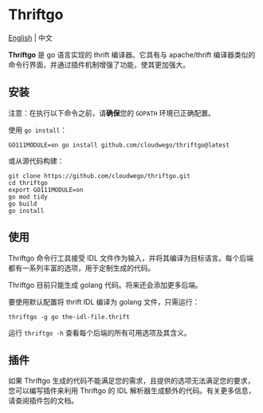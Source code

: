 # Thriftgo

[English](README.md) | 中文

**Thriftgo** 是 go 语言实现的 thrift 编译器。它具有与 apache/thrift 编译器类似的命令行界面，并通过插件机制增强了功能，使其更加强大。

## 安装

注意：在执行以下命令之前，请**确保**您的 `GOPATH` 环境已正确配置。

使用 `go install`：

`GO111MODULE=on go install github.com/cloudwego/thriftgo@latest`

或从源代码构建：

```shell
git clone https://github.com/cloudwego/thriftgo.git
cd thriftgo
export GO111MODULE=on
go mod tidy
go build
go install
```

## 使用

Thriftgo 命令行工具接受 IDL 文件作为输入，并将其编译为目标语言。每个后端都有一系列丰富的选项，用于定制生成的代码。

Thriftgo 目前只能生成 golang 代码。将来还会添加更多后端。

要使用默认配置将 thrift IDL 编译为 golang 文件，只需运行：

```shell
thriftgo -g go the-idl-file.thrift
```

运行 `thriftgo -h` 查看每个后端的所有可用选项及其含义。

## 插件

如果 Thriftgo 生成的代码不能满足您的需求，且提供的选项无法满足您的要求，您可以编写插件来利用 Thriftgo 的 IDL 解析器生成额外的代码。有关更多信息，请查阅插件包的文档。

